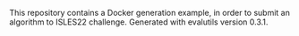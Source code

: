 
This repository contains a Docker generation example, in order to submit an algorithm to ISLES22 challenge. Generated with
evalutils version 0.3.1.




